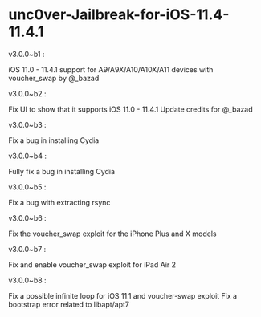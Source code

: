 # unc0ver-Jailbreak-for-iOS-11.4-11.4.1

v3.0.0~b1 :

iOS 11.0 - 11.4.1 support for A9/A9X/A10/A10X/A11 devices with voucher_swap by @_bazad

v3.0.0~b2 :

Fix UI to show that it supports iOS 11.0 - 11.4.1
Update credits for @_bazad

v3.0.0~b3 :

Fix a bug in installing Cydia

v3.0.0~b4 :

Fully fix a bug in installing Cydia

v3.0.0~b5 :

Fix a bug with extracting rsync

v3.0.0~b6 :

Fix the voucher_swap exploit for the iPhone Plus and X models

v3.0.0~b7 :

Fix and enable voucher_swap exploit for iPad Air 2

v3.0.0~b8 :

Fix a possible infinite loop for iOS 11.1 and voucher-swap exploit
Fix a bootstrap error related to libapt/apt7

